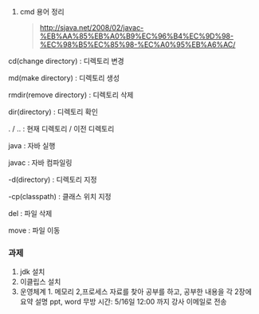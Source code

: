 1) cmd 용어 정리

    > http://sjava.net/2008/02/javac-%EB%AA%85%EB%A0%B9%EC%96%B4%EC%9D%98-%EC%98%B5%EC%85%98-%EC%A0%95%EB%A6%AC/

  cd(change directory)    : 디렉토리 변경
  
  md(make directory)      : 디렉토리 생성    
  
  rmdir(remove directory) : 디렉토리 삭제
  
  dir(directory)          : 디렉토리 확인
  
  . / ..                    : 현재 디렉토리 / 이전 디렉토리
  
  java                    : 자바 실행
  
  javac                   : 자바 컴파일링
  
  -d(directory)           : 디렉토리 지정
  
  -cp(classpath)          : 클래스 위치 지정
  
  del                     : 파일 삭제
  
  move                    : 파일 이동    
  


### 과제

1. jdk 설치
2. 이클립스 설치
3. 운영체계 1. 메모리 2,프로세스 자료를 찾아 공부를 하고, 공부한 내용을 각 2장에 요약 설명
     ppt, word 무방
     시간: 5/16일 12:00 까지
     강사 이메일로 전송
